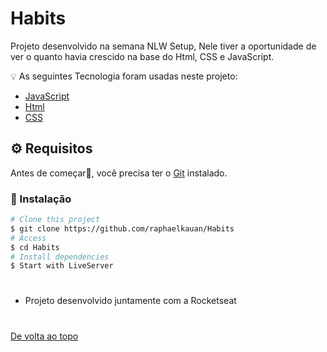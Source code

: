 # Habits

Projeto desenvolvido na semana NLW Setup, Nele tiver a oportunidade de ver o quanto havia crescido na base do Html, CSS e JavaScript.

💡 As seguintes Tecnologia foram usadas neste projeto:

- [JavaScript](https://developer.mozilla.org/pt-BR/docs/Web/JavaScript)
- [Html](https://developer.mozilla.org/pt-BR/docs/Web/HTML/Element/html/)
- [CSS](https://developer.mozilla.org/pt-BR/docs/Web/CSS)

## ⚙ Requisitos

Antes de começar🏁, você precisa ter o [Git](https://git-scm.com) instalado.

### 🔧 Instalação

```bash
# Clone this project
$ git clone https://github.com/raphaelkauan/Habits
# Access
$ cd Habits
# Install dependencies
$ Start with LiveServer
```

#

- Projeto desenvolvido juntamente com a Rocketseat

#

<a href="#top">De volta ao topo</a>
